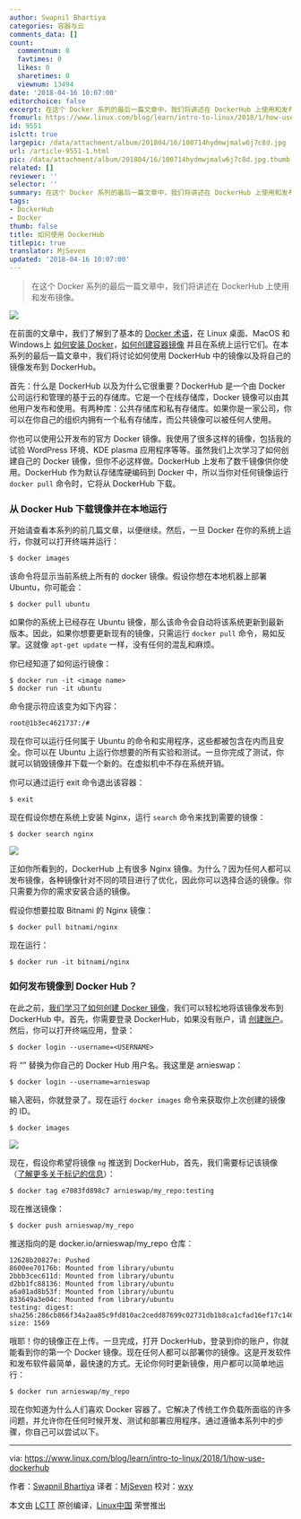 ```yaml
---
author: Swapnil Bhartiya
categories: 容器与云
comments_data: []
count:
  commentnum: 0
  favtimes: 0
  likes: 0
  sharetimes: 0
  viewnum: 13494
date: '2018-04-16 10:07:00'
editorchoice: false
excerpt: 在这个 Docker 系列的最后一篇文章中，我们将讲述在 DockerHub 上使用和发布镜像。
fromurl: https://www.linux.com/blog/learn/intro-to-linux/2018/1/how-use-dockerhub
id: 9551
islctt: true
largepic: /data/attachment/album/201804/16/100714hydmwjmalw6j7c8d.jpg
url: /article-9551-1.html
pic: /data/attachment/album/201804/16/100714hydmwjmalw6j7c8d.jpg.thumb.jpg
related: []
reviewer: ''
selector: ''
summary: 在这个 Docker 系列的最后一篇文章中，我们将讲述在 DockerHub 上使用和发布镜像。
tags:
- DockerHub
- Docker
thumb: false
title: 如何使用 DockerHub
titlepic: true
translator: MjSeven
updated: '2018-04-16 10:07:00'
---
```



> 
> 在这个 Docker 系列的最后一篇文章中，我们将讲述在 DockerHub 上使用和发布镜像。
> 
> 
> 


![](/data/attachment/album/201804/16/100714hydmwjmalw6j7c8d.jpg)


在前面的文章中，我们了解到了基本的 [Docker 术语](https://www.linux.com/blog/intro-to-linux/2017/12/container-basics-terms-you-need-know)，在 Linux 桌面、MacOS 和 Windows上 [如何安装 Docker](/article-9773-1.html)，[如何创建容器镜像](/article-9541-1.html) 并且在系统上运行它们。在本系列的最后一篇文章中，我们将讨论如何使用 DockerHub 中的镜像以及将自己的镜像发布到 DockerHub。


首先：什么是 DockerHub 以及为什么它很重要？DockerHub 是一个由 Docker 公司运行和管理的基于云的存储库。它是一个在线存储库，Docker 镜像可以由其他用户发布和使用。有两种库：公共存储库和私有存储库。如果你是一家公司，你可以在你自己的组织内拥有一个私有存储库，而公共镜像可以被任何人使用。


你也可以使用公开发布的官方 Docker 镜像。我使用了很多这样的镜像，包括我的试验 WordPress 环境、KDE plasma 应用程序等等。虽然我们上次学习了如何创建自己的 Docker 镜像，但你不必这样做。DockerHub 上发布了数千镜像供你使用。DockerHub 作为默认存储库硬编码到 Docker 中，所以当你对任何镜像运行 `docker pull` 命令时，它将从 DockerHub 下载。


### 从 Docker Hub 下载镜像并在本地运行


开始请查看本系列的前几篇文章，以便继续。然后，一旦 Docker 在你的系统上运行，你就可以打开终端并运行：



```
$ docker images

```

该命令将显示当前系统上所有的 docker 镜像。假设你想在本地机器上部署 Ubuntu，你可能会：



```
$ docker pull ubuntu

```

如果你的系统上已经存在 Ubuntu 镜像，那么该命令会自动将该系统更新到最新版本。因此，如果你想要更新现有的镜像，只需运行 `docker pull` 命令，易如反掌。这就像 `apt-get update` 一样，没有任何的混乱和麻烦。


你已经知道了如何运行镜像：



```
$ docker run -it <image name>
$ docker run -it ubuntu

```

命令提示符应该变为如下内容：



```
root@1b3ec4621737:/#

```

现在你可以运行任何属于 Ubuntu 的命令和实用程序，这些都被包含在内而且安全。你可以在 Ubuntu 上运行你想要的所有实验和测试。一旦你完成了测试，你就可以销毁镜像并下载一个新的。在虚拟机中不存在系统开销。


你可以通过运行 exit 命令退出该容器：



```
$ exit

```

现在假设你想在系统上安装 Nginx，运行 `search` 命令来找到需要的镜像：



```
$ docker search nginx

```

![](/data/attachment/album/201804/16/101005skzrmrav3x5m5llc.png)


正如你所看到的，DockerHub 上有很多 Nginx 镜像。为什么？因为任何人都可以发布镜像，各种镜像针对不同的项目进行了优化，因此你可以选择合适的镜像。你只需要为你的需求安装合适的镜像。


假设你想要拉取 Bitnami 的 Nginx 镜像：



```
$ docker pull bitnami/nginx

```

现在运行：



```
$ docker run -it bitnami/nginx

```

### 如何发布镜像到 Docker Hub？


在此之前，[我们学习了如何创建 Docker 镜像](/article-9541-1.html)，我们可以轻松地将该镜像发布到 DockerHub 中。首先，你需要登录 DockerHub，如果没有账户，请 [创建账户](https://hub.docker.com/)。然后，你可以打开终端应用，登录：



```
$ docker login --username=<USERNAME>

```

将 “” 替换为你自己的 Docker Hub 用户名。我这里是 arnieswap：



```
$ docker login --username=arnieswap

```

输入密码，你就登录了。现在运行 `docker images` 命令来获取你上次创建的镜像的 ID。



```
$ docker images

```

![](/data/attachment/album/201804/16/101107j98rv69sm8v96bss.png)


现在，假设你希望将镜像 `ng` 推送到 DockerHub，首先，我们需要标记该镜像（[了解更多关于标记的信息](https://www.linux.com/blog/intro-to-linux/2017/12/container-basics-terms-you-need-know)）：



```
$ docker tag e7083fd898c7 arnieswap/my_repo:testing

```

现在推送镜像：



```
$ docker push arnieswap/my_repo

```

推送指向的是 docker.io/arnieswap/my\_repo 仓库：



```
12628b20827e: Pushed
8600ee70176b: Mounted from library/ubuntu
2bbb3cec611d: Mounted from library/ubuntu
d2bb1fc88136: Mounted from library/ubuntu
a6a01ad8b53f: Mounted from library/ubuntu
833649a3e04c: Mounted from library/ubuntu
testing: digest: sha256:286cb866f34a2aa85c9fd810ac2cedd87699c02731db1b8ca1cfad16ef17c146 size: 1569

```

哦耶！你的镜像正在上传。一旦完成，打开 DockerHub，登录到你的账户，你就能看到你的第一个 Docker 镜像。现在任何人都可以部署你的镜像。这是开发软件和发布软件最简单，最快速的方式。无论你何时更新镜像，用户都可以简单地运行：



```
$ docker run arnieswap/my_repo

```

现在你知道为什么人们喜欢 Docker 容器了。它解决了传统工作负载所面临的许多问题，并允许你在任何时候开发、测试和部署应用程序。通过遵循本系列中的步骤，你自己可以尝试以下。




---


via: <https://www.linux.com/blog/learn/intro-to-linux/2018/1/how-use-dockerhub>


作者：[Swapnil Bhartiya](https://www.linux.com/users/arnieswap) 译者：[MjSeven](https://github.com/MjSeven) 校对：[wxy](https://github.com/wxy)


本文由 [LCTT](https://github.com/LCTT/TranslateProject) 原创编译，[Linux中国](https://linux.cn/) 荣誉推出
